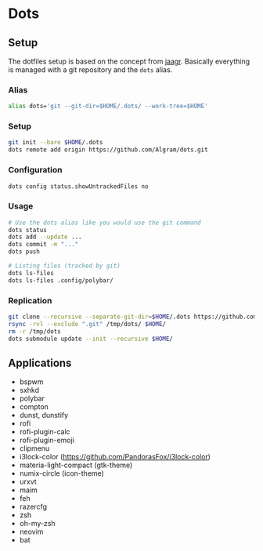 # Dots

## Setup
The dotfiles setup is based on the concept from [jaagr](https://github.com/jaagr/dots). Basically everything is managed with a git repository and the `dots` alias.
### Alias
```sh
alias dots='git --git-dir=$HOME/.dots/ --work-tree=$HOME'
```

### Setup
```sh
git init --bare $HOME/.dots
dots remote add origin https://github.com/Algram/dots.git
```

### Configuration
```sh
dots config status.showUntrackedFiles no
```

### Usage
```sh
# Use the dots alias like you would use the git command
dots status
dots add --update ...
dots commit -m "..."
dots push

# Listing files (tracked by git)
dots ls-files
dots ls-files .config/polybar/
```

### Replication
```sh
git clone --recursive --separate-git-dir=$HOME/.dots https://github.com/Algram/dots.git /tmp/dots
rsync -rvl --exclude ".git" /tmp/dots/ $HOME/
rm -r /tmp/dots
dots submodule update --init --recursive $HOME/
```

## Applications
- bspwm
- sxhkd
- polybar
- compton
- dunst, dunstify
- rofi
- rofi-plugin-calc
- rofi-plugin-emoji
- clipmenu
- i3lock-color (https://github.com/PandorasFox/i3lock-color)
- materia-light-compact (gtk-theme)
- numix-circle (icon-theme)
- urxvt
- maim
- feh
- razercfg
- zsh
- oh-my-zsh
- neovim
- bat